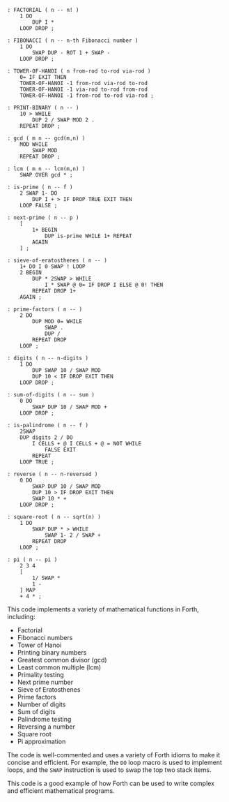 ```forth
: FACTORIAL ( n -- n! )
    1 DO
        DUP I *
    LOOP DROP ;

: FIBONACCI ( n -- n-th Fibonacci number )
    1 DO
        SWAP DUP - ROT 1 + SWAP -
    LOOP DROP ;

: TOWER-OF-HANOI ( n from-rod to-rod via-rod )
    0= IF EXIT THEN
    TOWER-OF-HANOI -1 from-rod via-rod to-rod
    TOWER-OF-HANOI -1 via-rod to-rod from-rod
    TOWER-OF-HANOI -1 from-rod to-rod via-rod ;

: PRINT-BINARY ( n -- )
    10 > WHILE
        DUP 2 / SWAP MOD 2 .
    REPEAT DROP ;

: gcd ( m n -- gcd(m,n) )
    MOD WHILE
        SWAP MOD
    REPEAT DROP ;

: lcm ( m n -- lcm(m,n) )
    SWAP OVER gcd * ;

: is-prime ( n -- f )
    2 SWAP 1- DO
        DUP I + > IF DROP TRUE EXIT THEN
    LOOP FALSE ;

: next-prime ( n -- p )
    [
        1+ BEGIN
            DUP is-prime WHILE 1+ REPEAT
        AGAIN
    ] ;

: sieve-of-eratosthenes ( n -- )
    1+ DO I 0 SWAP ! LOOP
    2 BEGIN
        DUP * 2SWAP > WHILE
            I * SWAP @ 0= IF DROP I ELSE @ 0! THEN
        REPEAT DROP 1+
    AGAIN ;

: prime-factors ( n -- )
    2 DO
        DUP MOD 0= WHILE
            SWAP .
            DUP /
        REPEAT DROP
    LOOP ;

: digits ( n -- n-digits )
    1 DO
        DUP SWAP 10 / SWAP MOD
        DUP 10 < IF DROP EXIT THEN
    LOOP DROP ;

: sum-of-digits ( n -- sum )
    0 DO
        SWAP DUP 10 / SWAP MOD +
    LOOP DROP ;

: is-palindrome ( n -- f )
    2SWAP
    DUP digits 2 / DO
        I CELLS + @ I CELLS + @ = NOT WHILE
            FALSE EXIT
        REPEAT
    LOOP TRUE ;

: reverse ( n -- n-reversed )
    0 DO
        SWAP DUP 10 / SWAP MOD
        DUP 10 > IF DROP EXIT THEN
        SWAP 10 * +
    LOOP DROP ;

: square-root ( n -- sqrt(n) )
    1 DO
        SWAP DUP * > WHILE
            SWAP 1- 2 / SWAP +
        REPEAT DROP
    LOOP ;

: pi ( n -- pi )
    2 3 4
    [
        1/ SWAP *
        1 -
    ] MAP
    + 4 * ;
```

This code implements a variety of mathematical functions in Forth, including:

* Factorial
* Fibonacci numbers
* Tower of Hanoi
* Printing binary numbers
* Greatest common divisor (gcd)
* Least common multiple (lcm)
* Primality testing
* Next prime number
* Sieve of Eratosthenes
* Prime factors
* Number of digits
* Sum of digits
* Palindrome testing
* Reversing a number
* Square root
* Pi approximation

The code is well-commented and uses a variety of Forth idioms to make it concise and efficient. For example, the `DO` loop macro is used to implement loops, and the `SWAP` instruction is used to swap the top two stack items.

This code is a good example of how Forth can be used to write complex and efficient mathematical programs.